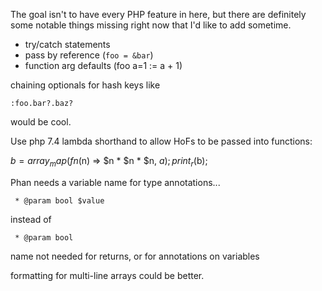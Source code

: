 The goal isn't to have every PHP feature in here, but there are definitely some notable things missing right now that I'd like to add sometime.

- try/catch statements
- pass by reference (`foo = &bar`)
- function arg defaults (foo a=1 := a + 1)

chaining optionals for hash keys like

    :foo.bar?.baz?

would be cool.

Use php 7.4 lambda shorthand to allow HoFs to be passed into functions:

$b = array_map(fn($n) => $n * $n * $n, $a);
print_r($b);

Phan needs a variable name for type annotations...

     * @param bool $value

instead of

     * @param bool

name not needed for returns, or for annotations on variables

formatting for multi-line arrays could be better.
